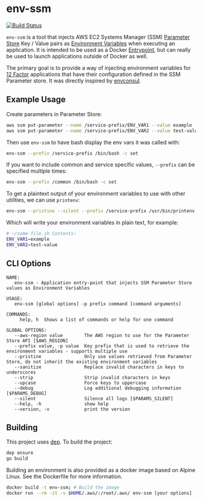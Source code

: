 # env-ssm

[![Build Status](https://travis-ci.org/gmr/env-ssm.svg?branch=master)](https://travis-ci.org/gmr/env-ssm)

``env-ssm`` is a tool that injects AWS EC2 Systems Manager (SSM)
[Parameter Store](https://docs.aws.amazon.com/systems-manager/latest/userguide/systems-manager-paramstore.html)
Key / Value pairs as [Environment Variables](https://en.wikipedia.org/wiki/Environment_variable)
when executing an application. It is intended to be used as a Docker
[Entrypoint](https://docs.docker.com/engine/reference/builder/#entrypoint),
but can really be used to launch applications outside of Docker as well.

The primary goal is to provide a way of injecting environment variables for
[12 Factor](https://12factor.net) applications that have their configuration defined
in the SSM Parameter store. It was directly inspired by
[envconsul](https://github.com/hashicorp/envconsul).

## Example Usage

Create parameters in Parameter Store:
```bash
aws ssm put-parameter --name /service-prefix/ENV_VAR1 --value example
aws ssm put-parameter --name /service-prefix/ENV_VAR2 --value test-value
```

Then use ``env-ssm`` to have bash display the env vars it was called with:
```bash
env-ssm --prefix /service-prefix /bin/bash -c set
```

If you want to include common and service specific values, ``--prefix`` can be specified
multiple times:
```bash
env-ssm --prefix /common /bin/bash -c set
```

To get a plaintext output of your environment variables to use with other utilities, we can use `printenv`:
```bash
env-ssm --pristine --silent --prefix /service-prefix /usr/bin/printenv > ~/some-file.sh
```
Which will write your environment variables in plain text, for example:
```bash
# ~/some-file.sh Contents:
ENV_VAR1=example
ENV_VAR2=test-value
```

## CLI Options

```
NAME:
   env-ssm - Application entry-point that injects SSM Parameter Store values as Environment Variables

USAGE:
   env-ssm [global options] -p prefix command [command arguments]

COMMANDS:
     help, h  Shows a list of commands or help for one command

GLOBAL OPTIONS:
   --aws-region value        The AWS region to use for the Parameter Store API [$AWS_REGION]
   --prefix value, -p value  Key prefix that is used to retrieve the environment variables - supports multiple use
   --pristine                Only use values retrieved from Parameter Store, do not inherit the existing environment variables
   --sanitize                Replace invalid characters in keys to underscores
   --strip                   Strip invalid characters in keys
   --upcase                  Force keys to uppercase
   --debug                   Log additional debugging information [$PARAMS_DEBUG]
   --silent                  Silence all logs [$PARAMS_SILENT]
   --help, -h                show help
   --version, -v             print the version
```

## Building

This project uses [dep](http://github.com/golang/dep). To build the project:

```bash
dep ensure
go build
```

Building an environment is also provided as a docker image based on Alpine Linux. See the Dockerfile for more information.

```bash
docker build -t env-ssm; # Build the image
docker run --rm -it -v $HOME/.aws/:/root/.aws/ env-ssm [your options]
```
